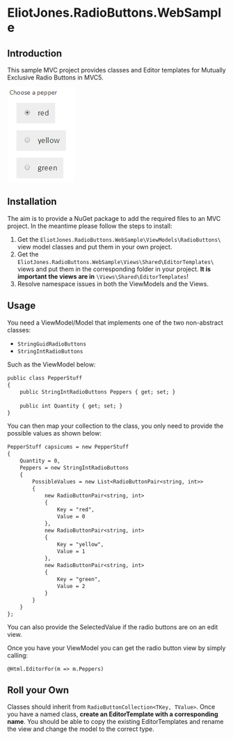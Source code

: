 # EliotJones.RadioButtons.WebSample

## Introduction ##

This sample MVC project provides classes and Editor templates for Mutually Exclusive Radio Buttons in MVC5.

![example of radio buttons](https://github.com/EliotJones/MvcHelpers/blob/master/example.png)

## Installation ##

The aim is to provide a NuGet package to add the required files to an MVC project. In the meantime please follow the steps to install:

1. Get the ```EliotJones.RadioButtons.WebSample\ViewModels\RadioButtons\``` view model classes and put them in your own project.
2. Get the ```EliotJones.RadioButtons.WebSample\Views\Shared\EditorTemplates\``` views and put them in the corresponding folder in your project. **It is important the views are in** ```\Views\Shared\EditorTemplates```!
3. Resolve namespace issues in both the ViewModels and the Views.

## Usage ##

You need a ViewModel/Model that implements one of the two non-abstract classes:

+ ```StringGuidRadioButtons```
+ ```StringIntRadioButtons```

Such as the ViewModel below:

    public class PepperStuff
    {
        public StringIntRadioButtons Peppers { get; set; }
    
        public int Quantity { get; set; }
    }

You can then map your collection to the class, you only need to provide the possible values as shown below:

    PepperStuff capsicums = new PepperStuff
    {
        Quantity = 0,
        Peppers = new StringIntRadioButtons
        {
            PossibleValues = new List<RadioButtonPair<string, int>>
            {
                new RadioButtonPair<string, int>
                {
                    Key = "red", 
                    Value = 0
                },
                new RadioButtonPair<string, int>
                {
                    Key = "yellow",
                    Value = 1
                },
                new RadioButtonPair<string, int>
                {
                    Key = "green", 
                    Value = 2
                }
            }
        }
    };

You can also provide the SelectedValue if the radio buttons are on an edit view.

Once you have your ViewModel you can get the radio button view by simply calling:

    @Html.EditorFor(m => m.Peppers)

## Roll your Own ##

Classes should inherit from ```RadioButtonCollection<TKey, TValue>```. Once you have a named class, **create an EditorTemplate with a
corresponding name**. You should be able to copy the existing EditorTemplates and rename the view and change the model to the correct type.
